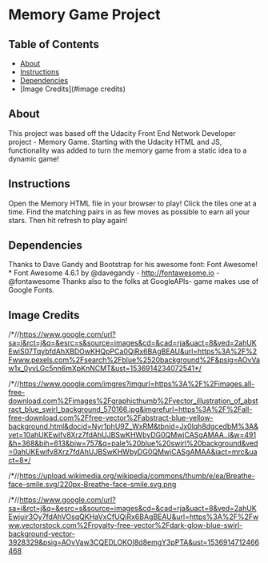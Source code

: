 # Memory Game Project

## Table of Contents

* [About](#about)
* [Instructions](#instructions)
* [Dependencies](#dependencies)
* [Image Credits](#image credits)

## About

This project was based off the Udacity Front End Network Developer project - Memory Game. Starting with the Udacity HTML and JS, functionality was added to turn the memory game from a static idea to a dynamic game!

## Instructions

Open the Memory HTML file in your browser to play!
Click the tiles one at a time. Find the matching pairs in as few moves as possible to earn all your stars.
Then hit refresh to play again!

## Dependencies
Thanks to Dave Gandy and Bootstrap for his awesome font: Font Awesome!  *  Font Awesome 4.6.1 by @davegandy - http://fontawesome.io - @fontawesome
Thanks also to the folks at GoogleAPIs- game makes use of Google Fonts.


## Image Credits
  /*//https://www.google.com/url?sa=i&rct=j&q=&esrc=s&source=images&cd=&cad=rja&uact=8&ved=2ahUKEwiS07TqybfdAhXBDOwKHQpPCa0QjRx6BAgBEAU&url=https%3A%2F%2Fwww.pexels.com%2Fsearch%2Fblue%2520background%2F&psig=AOvVaw1x_0yvLGc5nn6mXpKnNCMT&ust=1536914234072541*/

  /*//https://www.google.com/imgres?imgurl=https%3A%2F%2Fimages.all-free-download.com%2Fimages%2Fgraphicthumb%2Fvector_illustration_of_abstract_blue_swirl_background_570166.jpg&imgrefurl=https%3A%2F%2Fall-free-download.com%2Ffree-vector%2Fabstract-blue-yellow-background.html&docid=Nyr1phU9Z_WxRM&tbnid=Jx0lqh8dgcedbM%3A&vet=10ahUKEwifv8Xrz7fdAhUJBSwKHWbyDG0QMwjCASgAMAA..i&w=491&h=368&bih=613&biw=757&q=pale%20blue%20swirl%20background&ved=0ahUKEwifv8Xrz7fdAhUJBSwKHWbyDG0QMwjCASgAMAA&iact=mrc&uact=8*/

  /*//https://upload.wikimedia.org/wikipedia/commons/thumb/e/ea/Breathe-face-smile.svg/220px-Breathe-face-smile.svg.png

  /*//https://www.google.com/url?sa=i&rct=j&q=&esrc=s&source=images&cd=&cad=rja&uact=8&ved=2ahUKEwjuir3Oy7fdAhVOsqQKHaVxCfUQjRx6BAgBEAU&url=https%3A%2F%2Fwww.vectorstock.com%2Froyalty-free-vector%2Fdark-glow-blue-swirl-background-vector-3928329&psig=AOvVaw3CQEDLOKOI8d8emgY3pPTA&ust=1536914712466468


